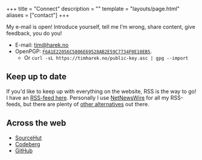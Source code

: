 +++
title = "Connect"
description = ""
template = "layouts/page.html"
aliases = ["contact"]
+++

My e-mail is open! Introduce yourself, tell me I’m wrong, share content, give
feedback, you do you!

- E-mail: [tim@harek.no](mailto:tim@harek.no)
- OpenPGP: [`F6A1E22056C5806E69528AB2E59C7734F0E10EB5`](/public-key.asc).
  - Or `curl -sL https://timharek.no/public-key.asc | gpg --import`

## Keep up to date

If you'd like to keep up with everything on the website, RSS is the way to go! I
have an [RSS-feed here](/rss.xml). Personally I use
[NetNewsWire](https://netnewswire.com) for all my RSS-feeds, but there are
plenty of [other alternatives](https://alternativeto.net/software/netnewswire/)
out there.

## Across the web

- [SourceHut](https://sr.ht/~timharek)
- [Codeberg](https://codeberg.org/timharek)
- [GitHub](https://github.com/timharek)
